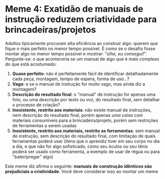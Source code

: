 # Meme 4: Exatidão de manuais de instrução reduzem criatividade para brincadeiras/projetos
Adultos tipicamente procuram alta eficiência ao construir algo: querem que fique
o mais perfeito no menor tempo possível. É como se o desafio fosse montar algo
no menor tempo possível e mostrar: "_olhe, eu consegui!_". Pergunte-se: o que
aconteceria se um manual de algo que é mais complexo do que está acostumado:

1. **Quase perfeito**: não é perfeitamente fácil de identificar detalhadamente cada
peça, montagem, tempo de espera, forma de uso...?
2. **Vago**: e se o manual de instrução for muito vago, mas ainda diz a montagem?
3. **Descrição do resultado final**: o "manual" de instrução for 
apenas uma foto, ou uma descrição por texto ou voz, do resultado final, sem
detalhar o processo de criação?
4. **Inexistente, restrito aos materiais**: não existe manual de instruções,
nem descrição do resultado final, porém apenas _uma caixa_ com materiais
consumíveis para a brincadeira/projeto, porém sem restrições de ferramentas
a serem usadas
5. **Inexistente, restrito aos materiais, restrito as ferramentas**: sem manual
de instrução, sem descrição do resultado final, com limitação de quais
ferramentas poderá usar (itens que o aprendiz tiver em seu corpo no dia a dia,
e que não for algo sofisticado, como seu óculos ou seu tênis poderá ser usado
como ferramenta, a exemplo de usar de régua ou para "bater/pregar" algo)

Este meme diz afirma o seguinte: **manuais de construção idênticos são
prejudiciais a criatividade**. Você deve considerar isso ao montar um meme
